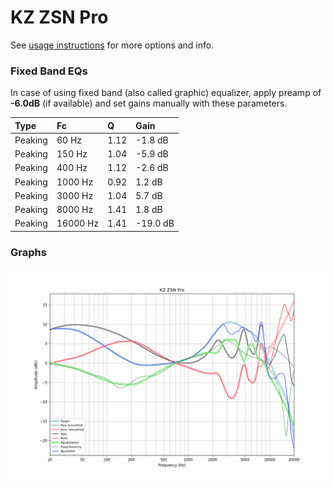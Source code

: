 # KZ ZSN Pro
See [usage instructions](https://github.com/jaakkopasanen/AutoEq#usage) for more options and info.

### Fixed Band EQs
In case of using fixed band (also called graphic) equalizer, apply preamp of **-6.0dB**
(if available) and set gains manually with these parameters.

| Type    | Fc       |    Q | Gain     |
|:--------|:---------|:-----|:---------|
| Peaking | 60 Hz    | 1.12 | -1.8 dB  |
| Peaking | 150 Hz   | 1.04 | -5.9 dB  |
| Peaking | 400 Hz   | 1.12 | -2.6 dB  |
| Peaking | 1000 Hz  | 0.92 | 1.2 dB   |
| Peaking | 3000 Hz  | 1.04 | 5.7 dB   |
| Peaking | 8000 Hz  | 1.41 | 1.8 dB   |
| Peaking | 16000 Hz | 1.41 | -19.0 dB |

### Graphs
![](./KZ%20ZSN%20Pro.png)